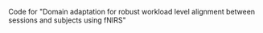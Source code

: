 Code for "Domain adaptation for robust workload level alignment between sessions and subjects using fNIRS"
